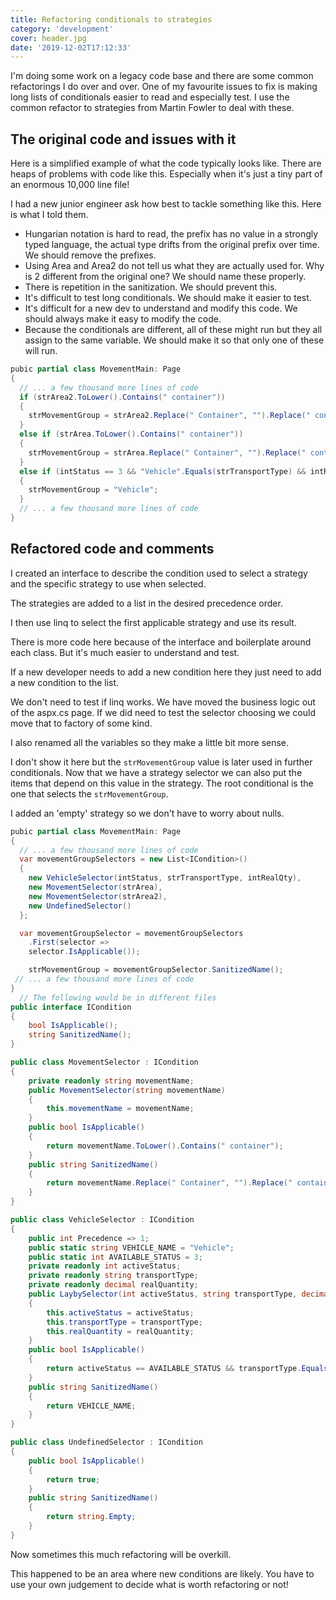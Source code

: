 ```yaml
---
title: Refactoring conditionals to strategies
category: 'development'
cover: header.jpg
date: '2019-12-02T17:12:33'
---
```


I'm doing some work on a legacy code base and there are some common refactorings I do over and over. One of my favourite issues to fix is making long lists of conditionals easier to read and especially test. I use the common refactor to strategies from Martin Fowler to deal with these.

<!-- end excerpt -->

## The original code and issues with it

Here is a simplified example of what the code typically looks like. There are heaps of problems with code like this. Especially when it's just a tiny part of an enormous 10,000 line file!

I had a new junior engineer ask how best to tackle something like this. Here is what I told them.

- Hungarian notation is hard to read, the prefix has no value in a strongly typed language, the actual type drifts from the original prefix over time. We should remove the prefixes.
- Using Area and Area2 do not tell us what they are actually used for. Why is 2 different from the original one? We should name these properly.
- There is repetition in the sanitization. We should prevent this.
- It's difficult to test long conditionals. We should make it easier to test.
- It's difficult for a new dev to understand and modify this code. We should always make it easy to modify the code.
- Because the conditionals are different, all of these might run but they all assign to the same variable. We should make it so that only one of these will run.

```csharp
pubic partial class MovementMain: Page
{
  // ... a few thousand more lines of code
  if (strArea2.ToLower().Contains(" container"))
  {
    strMovementGroup = strArea2.Replace(" Container", "").Replace(" container", "");
  }
  else if (strArea.ToLower().Contains(" container"))
  {
    strMovementGroup = strArea.Replace(" Container", "").Replace(" container", "");
  }
  else if (intStatus == 3 && "Vehicle".Equals(strTransportType) && intRealQty == 0)
  {
    strMovementGroup = "Vehicle";
  }
  // ... a few thousand more lines of code
}
```

## Refactored code and comments

I created an interface to describe the condition used to select a strategy and the specific strategy to use when selected.

The strategies are added to a list in the desired precedence order.

I then use linq to select the first applicable strategy and use its result.

There is more code here because of the interface and boilerplate around each class. But it's much easier to understand and test.

If a new developer needs to add a new condition here they just need to add a new condition to the list.

We don't need to test if linq works. We have moved the business logic out of the aspx.cs page. If we did need to test the selector choosing we could move that to factory of some kind.

I also renamed all the variables so they make a little bit more sense.

I don't show it here but the `strMovementGroup` value is later used in further conditionals. Now that we have a strategy selector we can also put the items that depend on this value in the strategy. The root conditional is the one that selects the `strMovementGroup`.

I added an 'empty' strategy so we don't have to worry about nulls.

```csharp
pubic partial class MovementMain: Page
{
  // ... a few thousand more lines of code
  var movementGroupSelectors = new List<ICondition>()
  {
    new VehicleSelector(intStatus, strTransportType, intRealQty),
    new MovementSelector(strArea),
    new MovementSelector(strArea2),
    new UndefinedSelector()
  };

  var movementGroupSelector = movementGroupSelectors
    .First(selector =>
    selector.IsApplicable());

    strMovementGroup = movementGroupSelector.SanitizedName();
 // ... a few thousand more lines of code
}
  // The following would be in different files
public interface ICondition
{
    bool IsApplicable();
    string SanitizedName();
}

public class MovementSelector : ICondition
{
    private readonly string movementName;
    public MovementSelector(string movementName)
    {
        this.movementName = movementName;
    }
    public bool IsApplicable()
    {
        return movementName.ToLower().Contains(" container");
    }
    public string SanitizedName()
    {
        return movementName.Replace(" Container", "").Replace(" container", "");
    }
}

public class VehicleSelector : ICondition
{
    public int Precedence => 1;
    public static string VEHICLE_NAME = "Vehicle";
    public static int AVAILABLE_STATUS = 3;
    private readonly int activeStatus;
    private readonly string transportType;
    private readonly decimal realQuantity;
    public LaybySelector(int activeStatus, string transportType, decimal realQuantity)
    {
        this.activeStatus = activeStatus;
        this.transportType = transportType;
        this.realQuantity = realQuantity;
    }
    public bool IsApplicable()
    {
        return activeStatus == AVAILABLE_STATUS && transportType.Equals(VEHICLE_NAME) && realQuantity == 0;
    }
    public string SanitizedName()
    {
        return VEHICLE_NAME;
    }
}

public class UndefinedSelector : ICondition
{
    public bool IsApplicable()
    {
        return true;
    }
    public string SanitizedName()
    {
        return string.Empty;
    }
}
```

Now sometimes this much refactoring will be overkill.

This happened to be an area where new conditions are likely. You have to use your own judgement to decide what is worth refactoring or not!
